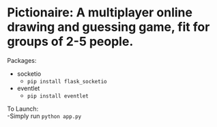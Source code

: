 # Pictionaire: A multiplayer online drawing and guessing game, fit for groups of 2-5 people.

Packages:
* socketio
  * `pip install flask_socketio`
* eventlet
  * `pip install eventlet`

To Launch:  
-Simply run `python app.py`
